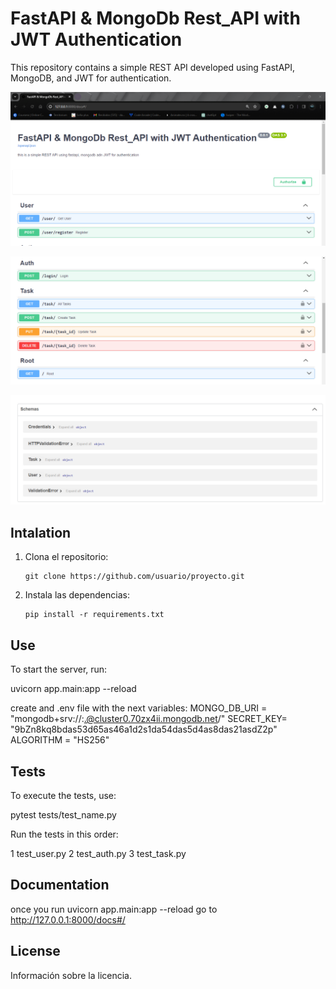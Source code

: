 # FastAPI & MongoDb Rest_API with JWT Authentication


This repository contains a simple REST API developed using FastAPI, MongoDB, and JWT for authentication.

![Alt text](image.png)

![Alt text](image-1.png)

![Alt text](image-2.png)

## Intalation

1. Clona el repositorio:
    ```
    git clone https://github.com/usuario/proyecto.git
    ```
2. Instala las dependencias:
    ```
    pip install -r requirements.txt
    ```

## Use

To start the server, run:

uvicorn app.main:app --reload

create and .env file with the next variables:
MONGO_DB_URI = "mongodb+srv://<username>:<password>.@cluster0.70zx4ii.mongodb.net/"
SECRET_KEY= "9bZn8kq8bdas53d65as46a1d2s1da54das5d4as8das21asdZ2p"
ALGORITHM = "HS256"



## Tests

To execute the tests, use:

pytest tests/test_name.py

Run the tests in this order:

1 test_user.py
2 test_auth.py
3 test_task.py


## Documentation
 once you run uvicorn app.main:app --reload
 go to  http://127.0.0.1:8000/docs#/

## License

Información sobre la licencia.



